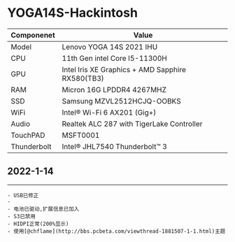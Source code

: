 # YOGA14S-Hackintosh

| Componenet             | Value                                                        |
| ---------------------- | ------------------------------------------------------------ |
| Model                  | Lenovo YOGA 14S 2021 IHU                                     |
| CPU                    | 11th Gen intel Core I5-11300H                                |
| GPU                    | Intel Iris XE Graphics + AMD Sapphire RX580(TB3)             |
| RAM                    | Micron 16G LPDDR4 4267MHZ                                    |
| SSD                    | Samsung MZVL2512HCJQ-OOBKS                                   |
| WiFi                   | Intel® Wi-Fi 6 AX201 (Gig+)                                  |
| Audio                  | Realtek ALC 287 with TigerLake Controller                    |
| TouchPAD               | MSFT0001                                                     |
| Thunderbolt            | Intel® JHL7540 Thunderbolt™ 3                                |




## 2022-1-14

---
    - USB已修正
    - 
    - 电池已驱动,扩展信息已加入
    - S3已禁用
    - HIDPI正常(200%显示)
    - 使用[@chflame](http://bbs.pcbeta.com/viewthread-1881507-1-1.html)主题
